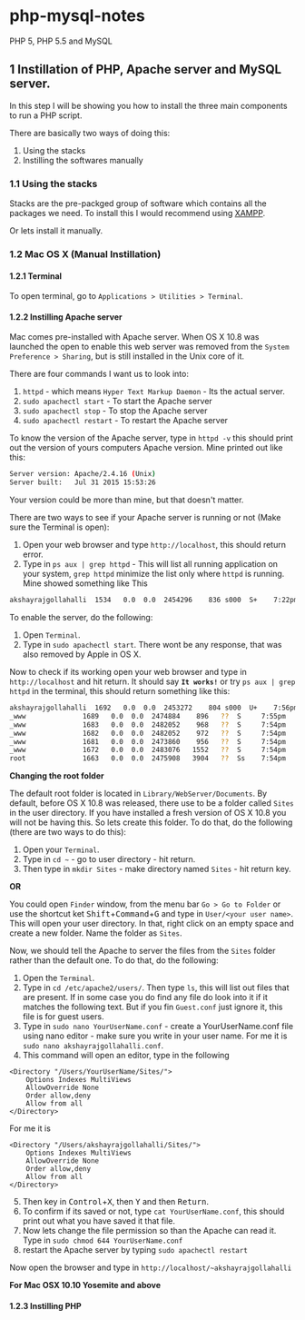 # php-mysql-notes
PHP 5, PHP 5.5 and MySQL

## 1 Instillation of PHP, Apache server and MySQL server.

In this step I will be showing you how to install the three main components to run a PHP script.

There are basically two ways of doing this:
1. Using the stacks
2. Instilling the softwares manually

### 1.1 Using the stacks

Stacks are the pre-packged group of software which contains all the packages we need. To install this I would recommend using [XAMPP](https://www.apachefriends.org/index.html).

Or lets install it manually.

### 1.2 Mac OS X (Manual Instillation)

#### 1.2.1 Terminal

To open terminal, go to `Applications > Utilities > Terminal`.

#### 1.2.2 Instilling Apache server

Mac comes pre-installed with Apache server. When OS X 10.8 was launched the open to enable this web server was removed from the `System Preference > Sharing`, but is still installed in the Unix core of it.

There are four commands I want us to look into:

1. `httpd` - which means `Hyper Text Markup Daemon` - Its the actual server.
2. `sudo apachectl start` - To start the Apache server
3. `sudo apachectl stop` - To stop the Apache server
4. `sudo apachectl restart` - To restart the Apache server

To know the version of the Apache server, type in `httpd -v` this should print out the version of yours computers Apache version. Mine printed out like this:

```sh
Server version: Apache/2.4.16 (Unix)
Server built:   Jul 31 2015 15:53:26
```
Your version could be more than mine, but that doesn't matter.

There are two ways to see if your Apache server is running or not (Make sure the Terminal is open):


1. Open your web browser and type `http://localhost`, this should return error.
2. Type in `ps aux | grep httpd` - This will list all running application on your system, `grep httpd` minimize the list only where `httpd` is running. Mine showed something like This

  ```sh
  akshayrajgollahalli  1534   0.0  0.0  2454296    836 s000  S+    7:22pm   0:00.00 grep httpd
  ```

To enable the server, do the following:

1. Open `Terminal`.
2. Type in `sudo apachectl start`. There wont be any response, that was also removed by Apple in OS X.

Now to check if its working open your web browser and type in `http://localhost` and hit return. It should say **`It works!`** or try `ps aux | grep httpd` in the terminal, this should return something like this:

```sh
akshayrajgollahalli  1692   0.0  0.0  2453272    804 s000  U+    7:56pm   0:00.00 grep httpd
_www              1689   0.0  0.0  2474884    896   ??  S     7:55pm   0:00.00 /usr/sbin/httpd -D FOREGROUND
_www              1683   0.0  0.0  2482052    968   ??  S     7:54pm   0:00.00 /usr/sbin/httpd -D FOREGROUND
_www              1682   0.0  0.0  2482052    972   ??  S     7:54pm   0:00.00 /usr/sbin/httpd -D FOREGROUND
_www              1681   0.0  0.0  2473860    956   ??  S     7:54pm   0:00.00 /usr/sbin/httpd -D FOREGROUND
_www              1672   0.0  0.0  2483076   1552   ??  S     7:54pm   0:00.01 /usr/sbin/httpd -D FOREGROUND
root              1663   0.0  0.0  2475908   3904   ??  Ss    7:54pm   0:00.16 /usr/sbin/httpd -D FOREGROUND
```

**Changing the root folder**

The default root folder is located in `Library/WebServer/Documents`. By default, before OS X 10.8 was released, there use to be a folder called `Sites` in the user directory. If you have installed a fresh version of OS X 10.8 you will not be having this. So lets create this folder. To do that, do the following (there are two ways to do this):

1. Open your `Terminal`.
2. Type in `cd ~` - go to user directory - hit return.
3. Then type in `mkdir Sites` - make directory named `Sites` - hit return key.

**OR**

You could open `Finder` window, from the menu bar `Go > Go to Folder` or use the shortcut ket <kbd>Shift</kbd>+<kbd>Command</kbd>+<kbd>G</kbd> and type in `User/<your user name>`. This will open your user directory. In that, right click on an empty space and create a new folder. Name the folder as `Sites`.

Now, we should tell the Apache to server the files from the `Sites` folder rather than the default one. To do that, do the following:

1. Open the `Terminal`.
2. Type in `cd /etc/apache2/users/`. Then type `ls`, this will list out files that are present. If in some case you do find any file do look into it if it matches the following text. But if you fin `Guest.conf` just ignore it, this file is for guest users.
3. Type in `sudo nano YourUserName.conf` - create a YourUserName.conf file using nano editor - make sure you write in your user name. For me it is `sudo nano akshayrajgollahalli.conf`.
4. This command will open an editor, type in the following
  ```
  <Directory "/Users/YourUserName/Sites/">
      Options Indexes MultiViews
      AllowOverride None
      Order allow,deny
      Allow from all
  </Directory>
  ```
  For me it is
  ```
  <Directory "/Users/akshayrajgollahalli/Sites/">
      Options Indexes MultiViews
      AllowOverride None
      Order allow,deny
      Allow from all
  </Directory>
  ```
5. Then key in <kbd>Control</kbd>+<kbd>X</kbd>, then <kbd>Y</kbd> and then <kbd>Return</kbd>.
6. To confirm if its saved or not, type `cat YourUserName.conf`, this should print out what you have saved it that file.
7. Now lets change the file permission so than the Apache can read it. Type in `sudo chmod 644 YourUserName.conf`
8. restart the Apache server by typing `sudo apachectl restart`

Now open the browser and type in `http://localhost/~akshayrajgollahalli`

**For Mac OSX 10.10 Yosemite and above**
#### 1.2.3 Instilling PHP
